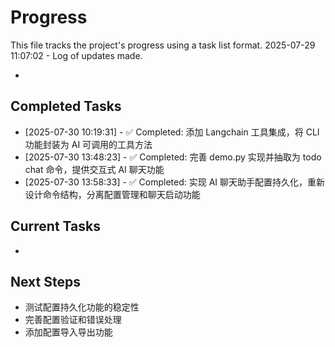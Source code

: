 # Progress

This file tracks the project's progress using a task list format.
2025-07-29 11:07:02 - Log of updates made.

*

## Completed Tasks

* [2025-07-30 10:19:31] - ✅ Completed: 添加 Langchain 工具集成，将 CLI 功能封装为 AI 可调用的工具方法
* [2025-07-30 13:48:23] - ✅ Completed: 完善 demo.py 实现并抽取为 todo chat 命令，提供交互式 AI 聊天功能
* [2025-07-30 13:58:33] - ✅ Completed: 实现 AI 聊天助手配置持久化，重新设计命令结构，分离配置管理和聊天启动功能

## Current Tasks

*

## Next Steps

* 测试配置持久化功能的稳定性
* 完善配置验证和错误处理
* 添加配置导入导出功能